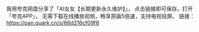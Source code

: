 我用夸克网盘分享了「AI女友【长期更新永久维护】」，
点击链接即可保存。打开「夸克APP」，
无需下载在线播放视频，畅享原画5倍速，支持电视投屏。
链接：https://pan.quark.cn/s/66d216cf09f8
